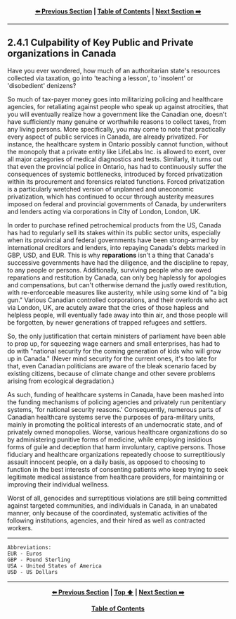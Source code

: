 <div align="center">
  
  **[:arrow_left: Previous Section][Prev] | [Table of Contents][TOC] | [Next Section :arrow_right:][Next]**
  
  [Prev]: ./02-4.md
  [Next]: ./02-4-1-1.md
  [TOC]: ./README.md#table-of-contents
  
</div>

---

## 2.4.1 Culpability of Key Public and Private organizations in Canada

Have you ever wondered, how much of an authoritarian state's resources collected via taxation, go into 'teaching a lesson', to 'insolent' or 'disobedient' denizens? 

So much of tax-payer money goes into militarizing policing and healthcare agencies, for retaliating against people who speak up against atrocities, that you will eventually realize how a government like the Canadian one, doesn't have sufficiently many genuine or worthwhile reasons to collect taxes, from any living persons. More specifically, you may come to note that practically every aspect of public services in Canada, are already privatized. For instance, the healthcare system in Ontario possibly cannot function, without the monopoly that a private entity like LifeLabs Inc. is allowed to exert, over all major categories of medical diagnostics and tests. Similarly, it turns out that even the provincial police in Ontario, has had to continuously suffer the consequences of systemic bottlenecks, introduced by forced privatization within its procurement and forensics related functions. Forced privatization is a particularly wretched version of unplanned and uneconomic privatization, which has continued to occur through austerity measures imposed on federal and provincial governments of Canada, by underwriters and lenders acting via corporations in City of London, London, UK.  

In order to purchase refined petrochemical products from the US, Canada has had to regularly sell its stakes within its public sector units, especially when its provincial and federal governments have been strong-armed by international creditors and lenders, into repaying Canada's debts marked in GBP, USD, and EUR. This is why **reparations** isn't a thing that Canada's successive governments have had the diligence, and the discipline to repay, to any people or persons. Additionally, surviving people who are owed reparations and restitution by Canada, can only beg haplessly for apologies and compensations, but can't otherwise demand the justly owed restitution, with re-enforceable measures like austerity, while using some kind of "a big gun." Various Canadian controlled corporations, and their overlords who act via London, UK, are acutely aware that the cries of those hapless and helpless people, will eventually fade away into thin air, and those people will be forgotten, by newer generations of trapped refugees and settlers. 

So, the only justification that certain ministers of parliament have been able to prop up, for squeezing wage earners and small enterprises, has had to do with "national security for the coming generation of kids who will grow up in Canada." (Never mind security for the current ones, it's too late for that, even Canadian politicians are aware of the bleak scenario faced by existing citizens, because of climate change and other severe problems arising from ecological degradation.)  

As such, funding of healthcare systems in Canada, have been mashed into the funding mechanisms of policing agencies and privately run penitentiary systems, 'for national security reasons.' Consequently, numerous parts of Canadian healthcare systems serve the purposes of para-military units, mainly in promoting the political interests of an undemocratic state, and of privately owned monopolies. Worse, various healthcare organizations do so by administering punitive forms of medicine, while employing insidious forms of guile and deception that harm involuntary, captive persons. Those fiduciary and healthcare organizations repeatedly choose to surreptitiously assault innocent people, on a daily basis, as opposed to choosing to function in the best interests of consenting patients who keep trying to seek legitimate medical assistance from healthcare providers, for maintaining or improving their individual wellness.  

Worst of all, genocides and surreptitious violations are still being committed against targeted communities, and individuals in Canada, in an unabated manner, only because of the coordinated, systematic activities of the following institutions, agencies, and their hired as well as contracted workers. 

---

```
Abbreviations:
EUR - Euros
GBP - Pound Sterling
USA - United States of America 
USD - US Dollars

```

---
<div align="center">
  
  **[:arrow_left: Previous Section][Prev] | [Top :arrow_up:][Top] | [Next Section :arrow_right:][Next]** 
  
  **[Table of Contents][TOC]**

  [Prev]: ./02-4.md
  [Top]: ./02-4-1.md#241-culpability-of-key-public-and-private-organizations-in-canada
  [Next]: ./02-4-1-1.md
  [TOC]: ./README.md#table-of-contents
  
</div>